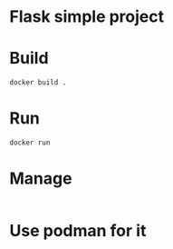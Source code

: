 # Flask simple project

# Build
```
docker build .
```

# Run
```
docker run 
```

# Manage
```
```


# Use podman for it
